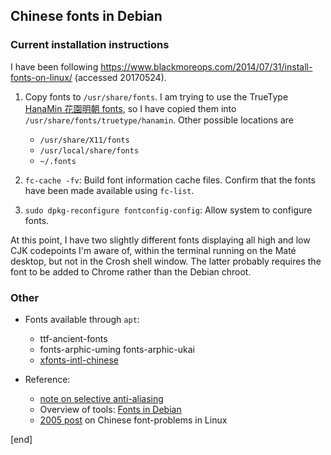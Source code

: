 ## Chinese fonts in Debian

### Current installation instructions

I have been following https://www.blackmoreops.com/2014/07/31/install-fonts-on-linux/ (accessed 20170524).

 1. Copy fonts to `/usr/share/fonts`. I am trying to use the TrueType [HanaMin 花園明朝 fonts](www.fonts.jp/hanazono/), so I have copied them into `/usr/share/fonts/truetype/hanamin`. Other possible locations are
 
    * `/usr/share/X11/fonts`
    * `/usr/local/share/fonts`
    * `~/.fonts`
 
 1. `fc-cache -fv`: Build font information cache files. Confirm that the fonts have been made available using `fc-list`.
 1. `sudo dpkg-reconfigure fontconfig-config`: Allow system to configure fonts.

At this point, I have two slightly different fonts displaying all high and low CJK codepoints I'm aware of, within the terminal running on the Maté desktop, but not in the Crosh shell window. The latter probably requires the font to be added to Chrome rather than the Debian chroot.

### Other

 * Fonts available through `apt`:

   * ttf-ancient-fonts
   * fonts-arphic-uming fonts-arphic-ukai
   * [xfonts-intl-chinese](https://packages.debian.org/search?keywords=xfonts-intl-chinese)

 * Reference:
 
   * [note on selective anti-aliasing](https://gideontsang.wordpress.com/2007/07/16/chinese-fonts-in-linux-blur-when-antialias-is-true/)
   * Overview of tools: [Fonts in Debian](https://wiki.debian.org/Fonts)
   * [2005 post](http://forums.debian.net/viewtopic.php?f=6&t=2563) on Chinese font-problems in Linux
    
[end]
